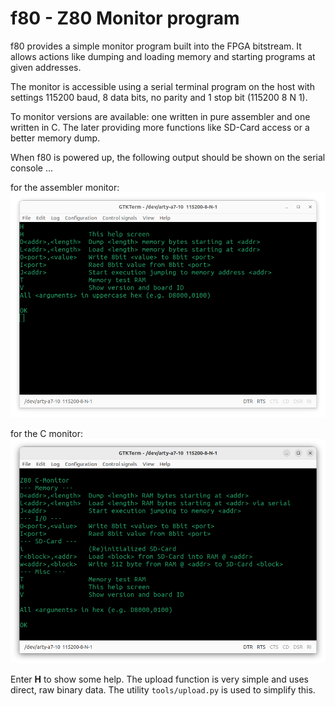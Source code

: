# f80 - Z80 Monitor program

f80 provides a simple monitor program built into the FPGA bitstream. It allows actions like dumping and loading memory and starting programs at given addresses.

The monitor is accessible using a serial terminal program on the host with settings 115200 baud, 8 data bits, no parity and 1 stop bit (115200 8 N 1).

To monitor versions are available: one written in pure assembler and one written in C. The later providing more functions like SD-Card access or a better memory dump.

When f80 is powered up, the following output should be shown on the serial console ...

for the assembler monitor:
![f80 C-Monitor](../../doc/f80-asm-monitor.png)

for the C monitor:
![f80 C-Monitor](../../doc/f80-c-monitor.png)

Enter **H** to show some help. The upload function is very simple and uses direct, raw binary data. The utility `tools/upload.py` is used to simplify this.

